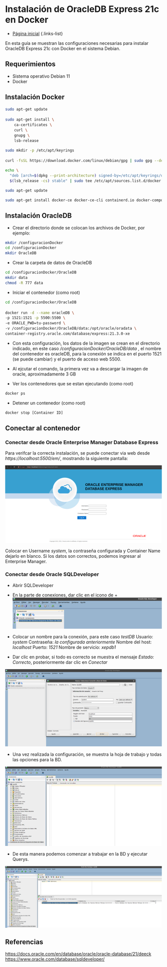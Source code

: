 # Instalación de OracleDB Express 21c en Docker

- [Página inicial](/)
{.links-list}

En esta guía se muestran las configuraciones necesarias para instalar OracleDB Express 21c con Docker en el sistema Debian.

## Requerimientos
- Sistema operativo Debian 11
- Docker

## Instalación Docker

```bash
sudo apt-get update

sudo apt-get install \
    ca-certificates \
    curl \
    gnupg \
    lsb-release
```

```bash
sudo mkdir -p /etc/apt/keyrings

curl -fsSL https://download.docker.com/linux/debian/gpg | sudo gpg --dearmor -o /etc/apt/keyrings/docker.gpg
```

```bash
echo \
  "deb [arch=$(dpkg --print-architecture) signed-by=/etc/apt/keyrings/docker.gpg] https://download.docker.com/linux/debian \
  $(lsb_release -cs) stable" | sudo tee /etc/apt/sources.list.d/docker.list > /dev/null
```

```bash
sudo apt-get update
```

```bash
sudo apt-get install docker-ce docker-ce-cli containerd.io docker-compose-plugin
```

## Instalación OracleDB

- Crear el directorio donde se colocan los archivos de Docker, por ejemplo:

```bash
mkdir /configuracionDocker
cd /configuracionDocker
mkdir OracleDB
```

- Crear la carpeta de datos de OracleDB

```bash
cd /configuracionDocker/OracleDB
mkdir data
chmod -R 777 data
```

- Iniciar el contenedor (como root)
```bash
cd /configuracionDocker/OracleDB

docker run -d --name oracleDB \
-p 1521:1521 -p 5500:5500 \
-e ORACLE_PWD=tu-password \
-v /configuracionDocker/OracleDB/data:/opt/oracle/oradata \
container-registry.oracle.com/database/express:21.3.0-xe
```

- Con esta configuración, los datos de la imagen se crean en el directorio indicado, en este caso */configuracionDocker/OracleDB/data* , el nombre del contenedor es oracleDB, para la conexión se indica en el puerto 1521 (se puede cambiar) y el puerto de acceso web 5500.

- Al ejcutar el comando, la primera vez va a descargar la imagen de oracle, aproximadamente 3 GB

- Ver los contenedores que se estan ejecutando (como root)
```bash
docker ps
```
- Detener un contenedor (como root)
```bash
docker stop [Container ID]
```

## Conectar al contenedor

### Conectar desde Oracle Enterprise Manager Database Express
Para verifcar la correcta instalación, se puede conectar via web desde *https://localhost:5500/em/*, mostrando la siguiente pantalla:

![OracleEM](oracleDBImg/1.png)

Colocar en Username *system*, la contraseña configurada y Container Name dejarlo en blanco.
Si los datos son correctos, podemos ingresar al Enterprise Manager.

### Conectar desde Oracle SQLDeveloper

- Abrir SQLDeveloper
- En la parte de conexiones, dar clic en el icono de +
![2.png](oracleDBImg/2.png)

- Colocar un nombre para la conexión, para este caso *testDB*
	Usuario: *system*
  Contraseña: *la configurada anteriormente*
  Nombre del host: *localhost*
  Puerto: *1521*
  Nombre de servicio: *xepdb1*
- Dar clic en probar, si todo es correcto se muestra el mensaje *Estado: Correcto*, posteriormente dar clic en *Conectar*

![3.png](oracleDBImg/3.png)

- Una vez realizada la configuración, se muestra la hoja de trabajo y todas las opciones para la BD.

![4.png](oracleDBImg/4.png)

- De esta manera podemos comenzar a trabajar en la BD y ejecutar Querys.

![5.png](oracleDBImg/5.png)

## Referencias
https://docs.oracle.com/en/database/oracle/oracle-database/21/deeck
https://www.oracle.com/database/sqldeveloper/

